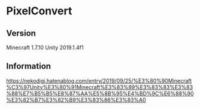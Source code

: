 # PixelConvert

## Version
Minecraft 1.7.10
Unity 2019.1.4f1

## Information
https://nekodigi.hatenablog.com/entry/2019/09/25/%E3%80%90Minecraft%C3%97Unity%E3%80%91Minecraft%E3%83%89%E3%83%83%E3%83%88%E7%B5%B5%E8%87%AA%E5%8B%95%E4%BD%9C%E6%88%90%E3%82%B7%E3%82%B9%E3%83%86%E3%83%A0
